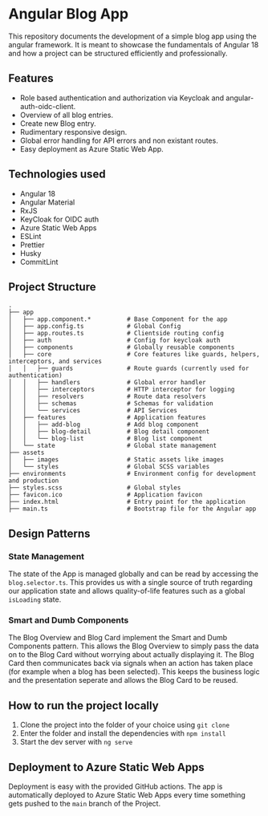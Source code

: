 # Angular Blog App

This repository documents the development of a simple blog app using the angular framework. It is meant to showcase the fundamentals of Angular 18 and how a project can be structured efficiently and professionally.

## Features

- Role based authentication and authorization via Keycloak and angular-auth-oidc-client.
- Overview of all blog entries.
- Create new Blog entry.
- Rudimentary responsive design.
- Global error handling for API errors and non existant routes.
- Easy deployment as Azure Static Web App.

## Technologies used

- Angular 18
- Angular Material
- RxJS
- KeyCloak for OIDC auth
- Azure Static Web Apps
- ESLint
- Prettier
- Husky
- CommitLint

## Project Structure

```
.
├── app
│   ├── app.component.*          # Base Component for the app
│   ├── app.config.ts            # Global Config
│   ├── app.routes.ts            # Clientside routing config
│   ├── auth                     # Config for keycloak auth
│   ├── components               # Globally reusable components
│   ├── core                     # Core features like guards, helpers, interceptors, and services
│   │   ├── guards               # Route guards (currently used for authentication)
│   │   ├── handlers             # Global error handler
│   │   ├── interceptors         # HTTP interceptor for logging
│   │   ├── resolvers            # Route data resolvers
│   │   ├── schemas              # Schemas for validation
│   │   └── services             # API Services
│   ├── features                 # Application features
│   │   ├── add-blog             # Add blog component
│   │   ├── blog-detail          # Blog detail component
│   │   └── blog-list            # Blog list component
│   └── state                    # Global state management
├── assets
│   ├── images                   # Static assets like images
│   └── styles                   # Global SCSS variables
├── environments                 # Environment config for development and production
├── styles.scss                  # Global styles
├── favicon.ico                  # Application favicon
├── index.html                   # Entry point for the application
├── main.ts                      # Bootstrap file for the Angular app
```

## Design Patterns

### State Management

The state of the App is managed globally and can be read by accessing the `blog.selector.ts`. This provides us with a single source of truth regarding our application state and allows quality-of-life features such as a global `isLoading` state.

### Smart and Dumb Components

The Blog Overview and Blog Card implement the Smart and Dumb Components pattern. This allows the Blog Overview to simply pass the data on to the Blog Card without worrying about actually displaying it. The Blog Card then communicates back via signals when an action has taken place (for example when a blog has been selected). This keeps the business logic and the presentation seperate and allows the Blog Card to be reused.

## How to run the project locally

1. Clone the project into the folder of your choice using `git clone`
2. Enter the folder and install the dependencies with `npm install`
3. Start the dev server with `ng serve`

## Deployment to Azure Static Web Apps

Deployment is easy with the provided GitHub actions. The app is automatically deployed to Azure Static Web Apps every time something gets pushed to the `main` branch of the Project.
